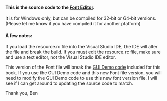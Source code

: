 #### This is the source code to the [Font Editor](https://www.fysnet.net/fontedit/index.htm).

It is for Windows only, but can be compiled for 32-bit or 64-bit versions.
(Please let me know if you have compiled it for another platform)

#### A few notes:
If you load the resource.rc file into the Visual Studio IDE, the IDE will alter
the file and break the build.  If you must edit the resource.rc file, make sure and use
a text editor, not the Visual Studio IDE editor.

This version of the Font file will break the [GUI Demo code](https://github.com/fysnet/FYSOS/tree/master/main/gui/source/gui_demo) included for this book.  If you use the GUI Demo code and this new Font file version, you will need to modify the GUI Demo code to use this new font version file.  I will see if I can get around to updating the source code to match.

Thank you,
Ben
